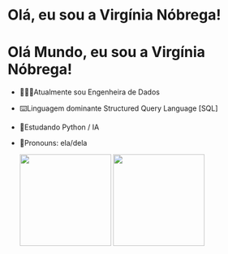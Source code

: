 # Olá, eu sou a Virgínia Nóbrega!

# Olá Mundo, eu sou a Virgínia Nóbrega!

- 👩🏼‍💻Atualmente sou Engenheira de Dados
- ⌨️Linguagem dominante Structured Query Language [SQL]
- 🌱Estudando Python / IA
- 👾Pronouns: ela/dela

  
  <div>
    <a ref="https://https://github.com/VirginiaNobregaJoana">
      <img height="180em" src="https://github-readme-stats.vercel.app/api?username=VirginiaNobregaJoana&show_icons=true$theme=dracula&include_all_commits=true&count_private=true"/>
      <img height="180em" src="https://github-readme-stats.vercel.app/api/top-langs/?username=VirginiaNobregaJoana&layout=compact&langs_count=16&theme=dracula"/>
  </div>




